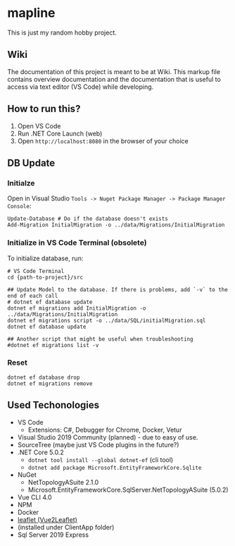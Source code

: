 # mapline
This is just my random hobby project. 

 ## Wiki
 The documentation of this project is meant to be at Wiki. This markup file contains overview documentation and the documentation that is useful to access via text editor (VS Code) while developing.

## How to run this?
 1. Open VS Code
 2. Run .NET Core Launch (web)
 3. Open `http://localhost:8080` in the browser of your choice 

## DB Update
### Initialze 
Open in Visual Studio `Tools -> Nuget Package Manager -> Package Manager Console`:
```batch
Update-Database # Do if the database doesn't exists
Add-Migration InitialMigration -o ../data/Migrations/InitialMigration

```

### Initialize in VS Code Terminal (obsolete)
To initialize database, run:
```
# VS Code Terminal
cd {path-to-project}/src

## Update Model to the database. If there is problems, add `-v` to the end of each call
# dotnet ef database update
dotnet ef migrations add InitialMigration -o ../data/Migrations/InitialMigration
dotnet ef migrations script -o ../data/SQL/initialMigration.sql
dotnet ef database update

## Another script that might be useful when troubleshooting
#dotnet ef migrations list -v
```

### Reset
```
dotnet ef database drop 
dotnet ef migrations remove
```

## Used Techonologies
 - VS Code
     - Extensions: C#, Debugger for Chrome, Docker, Vetur
 - Visual Studio 2019 Community (planned) - due to easy of use.
 - SourceTree (maybe just VS Code plugins in the future?)
 - .NET Core 5.0.2
     - `dotnet tool install --global dotnet-ef` (cli tool)
     - `dotnet add package Microsoft.EntityFrameworkCore.Sqlite`
 - NuGet
     - NetTopologyASuite 2.1.0
     - Microsoft.EntityFrameworkCore.SqlServer.NetTopologyASuite (5.0.2)
 - Vue CLI 4.0
 - NPM
 - Docker
 - [leaflet (Vue2Leaflet)](https://github.com/vue-leaflet/Vue2Leaflet)
 - (installed under ClientApp folder)
 - Sql Server 2019 Express